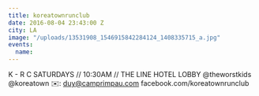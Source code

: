 ```yaml
---
title: koreatownrunclub
date: 2016-08-04 23:43:00 Z
city: LA
image: "/uploads/13531908_1546915842284124_1408335715_a.jpg"
events:
  name: 
---
```


K - R C SATURDAYS // 10:30AM // THE LINE HOTEL LOBBY @theworstkids @koreatown ✉️: duy@camprimpau.com facebook.com/koreatownrunclub
